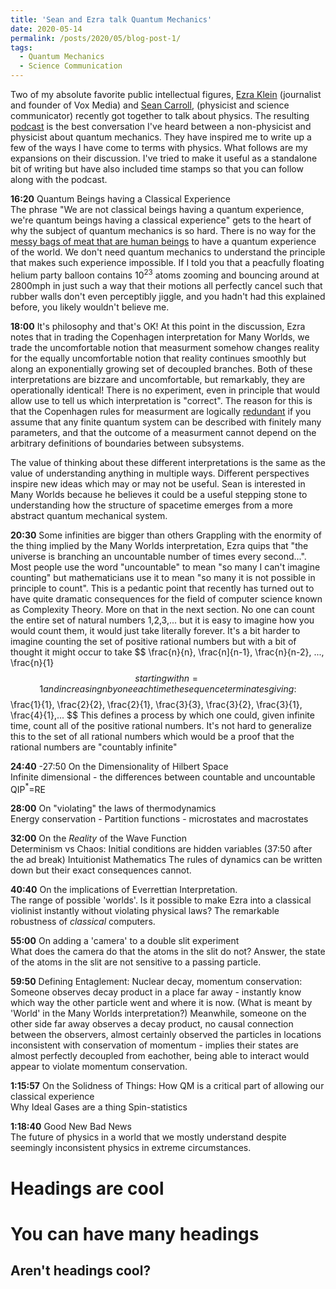 ```yaml
---
title: 'Sean and Ezra talk Quantum Mechanics'
date: 2020-05-14
permalink: /posts/2020/05/blog-post-1/
tags:
  - Quantum Mechanics
  - Science Communication
---
```


Two of my absolute favorite public intellectual figures, [Ezra Klein](https://www.vox.com/authors/ezra-klein) (journalist and founder of Vox Media) and [Sean Carroll](https://www.preposterousuniverse.com),
(physicist and science communicator) recently got together to talk about physics.
The resulting [podcast](https://megaphone.link/VMP8224086718) is the best conversation I've heard between a non-physicist and physicist about quantum mechanics.
They have inspired me to write up a few of the ways I have come to terms with physics.
What follows are my expansions on their discussion. I've tried to make it useful as a standalone bit of writing but have also included time stamps so that you can follow along with the podcast. 


**16:20** Quantum Beings having a Classical Experience  
The phrase "We are not classical beings having a quantum experience, we're quantum beings having a classical experience" gets to the heart of why the subject of quantum mechanics is so hard.
There is no way for the [messy bags of meat that are human beings](https://en.wikipedia.org/wiki/They're_Made_Out_of_Meat) to have a quantum experience of the world.
We don't need quantum mechanics to understand the principle that makes such experience impossible.
If I told you that a peacfully floating helium party balloon contains $10^23$ atoms zooming and bouncing around at 2800mph in just such a way that their motions all perfectly cancel such that rubber walls don't even perceptibly jiggle,
and you hadn't had this explained before, you likely wouldn't believe me. 


**18:00** It's philosophy and that's OK!
At this point in the discussion, Ezra notes that in trading the Copenhagen interpretation for Many Worlds, we trade the uncomfortable notion that measurment somehow changes reality for the equally uncomfortable notion that
reality continues smoothly but along an exponentially growing set of decoupled branches.
Both of these interpretations are bizzare and uncomfortable, but remarkably, they are operationally identical! There is no experiment, even in principle that would allow use to tell us which interpretation is "correct".
The reason for this is that the Copenhagen rules for measurment are logically [redundant](https://arxiv.org/abs/1811.11060) if you assume that any finite quantum system can be described with finitely many parameters,
and that the outcome of a measurment cannot depend on the arbitrary definitions of boundaries between subsystems.

The value of thinking about these different interpretations is the same as the value of understanding anything in multiple ways. Different perspectives inspire new ideas which may or may not be useful.
Sean is interested in Many Worlds because he believes it could be a useful stepping stone to understanding how the structure of spacetime emerges from a more abstract quantum mechanical system.


**20:30** Some infinities are bigger than others
Grappling with the enormity of the thing implied by the Many Worlds interpretation, Ezra quips that "the universe is branching an uncountable number of times every second...".
Most people use the word "uncountable" to mean "so many I can't imagine counting" but mathematicians use it to mean "so many it is not possible in principle to count".
This is a pedantic point that recently has turned out to have quite dramatic consequences for the field of computer science known as Complexity Theory. More on that in the next section.
No one can count the entire set of natural numbers 1,2,3,... but it is easy to imagine how you would count them, it would just take literally forever.
It's a bit harder to imagine counting the set of positive rational numbers but with a bit of thought it might occur to take
$$ \frac{n}{n}, \frac{n]{n-1}, \frac{n}{n-2}, ..., \frac{n}{1} $$
starting with n=1 and increasing n by one each time the sequence terminates giving:  
$$ \frac{1}{1}, \frac{2}{2}, \frac{2}{1}, \frac{3}{3}, \frac{3}{2}, \frac{3}{1}, \frac{4}{1},... $$
This defines a process by which one could, given infinite time, count all of the positive rational numbers.
It's not hard to generalize this to the set of all rational numbers which would be a proof that the rational numbers are "countably infinite"


**24:40** -27:50 On the Dimensionality of Hilbert Space  
Infinite dimensional - the differences between countable and uncountable QIP$^*$=RE


**28:00** On "violating" the laws of thermodynamics  
Energy conservation - Partition functions - microstates and macrostates


**32:00** On the _Reality_ of the Wave Function  
Determinism vs Chaos: Initial conditions are hidden variables (37:50 after the ad break)
Intuitionist Mathematics
The rules of dynamics can be written down but their exact consequences cannot.


**40:40** On the implications of Everrettian Interpretation.  
The range of possible 'worlds'. Is it possible to make Ezra into a classical violinist instantly without violating physical laws?
The remarkable robustness of _classical_ computers. 


**55:00** On adding a 'camera' to a double slit experiment  
What does the camera do that the atoms in the slit do not? Answer, the state of the atoms in the slit are not sensitive to a passing particle.


**59:50** Defining Entaglement: Nuclear decay, momentum conservation:  
Someone observes decay product in a place far away - instantly know which way the other particle went and where it is now.
(What is meant by 'World' in the Many Worlds interpretation?)
 Meanwhile, someone on the other side far away observes a decay product, no causal connection between the observers, almost certainly observed the particles in locations inconsistent with conservation of momentum - implies their states are almost perfectly decoupled from eachother, being able to interact would appear to violate momentum conservation.


**1:15:57** On the Solidness of Things: How QM is a critical part of allowing our classical experience  
Why Ideal Gases are a thing
Spin-statistics


**1:18:40** Good New Bad News  
The future of physics in a world that we mostly understand despite seemingly inconsistent physics in extreme circumstances. 


Headings are cool
======

You can have many headings
======

Aren't headings cool?
------